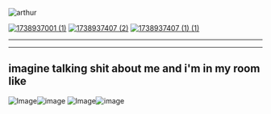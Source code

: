 ![arthur](https://i.pinimg.com/originals/ea/0a/ab/ea0aabd9d1ebd7b18f8ffdc5336e73c4.gif) 

[![1738937001 (1)](https://github.com/user-attachments/assets/33299d48-7f01-47bb-b0d1-cb6d4286e25b)](https://rentry.co/wildrodeo)  [![1738937407 (2)](https://github.com/user-attachments/assets/bbd165ed-f7d0-4ab2-8168-a54d22a1e68e)](https://llamia.atabook.org)  [![1738937407 (1) (1)](https://github.com/user-attachments/assets/cbed07cf-0ca4-4ed7-a909-a1fe470f4edc)](https://forgot.straw.page/)


***
***
## imagine talking shit about me and i'm in my room like
<img src="https://pbs.twimg.com/media/GThSgS6bsAA1W0T?format=jpg&amp;name=360x360" alt="Image"/>![image](https://github.com/user-attachments/assets/433d08e6-6016-40a3-951f-023ba3e60a44)
<img src="https://pbs.twimg.com/media/GThSgS2aYAAAlfC?format=jpg&amp;name=360x360" alt="Image"/>![image](https://github.com/user-attachments/assets/55dcb1dd-7d75-41d0-add4-b4d4093aabb3)
